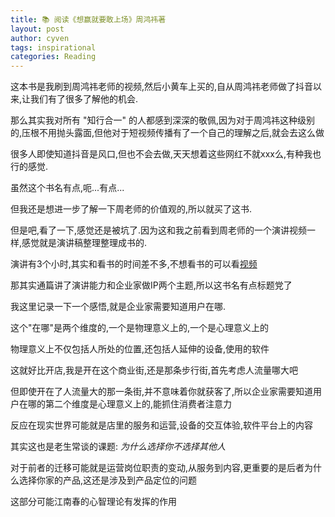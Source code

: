 ```yaml
---
title: 📚 阅读《想赢就要敢上场》周鸿祎著
layout: post
author: cyven
tags: inspirational
categories: Reading
---
```



这本书是我刷到周鸿祎老师的视频,然后小黄车上买的,自从周鸿祎老师做了抖音以来,让我们有了很多了解他的机会.

那么其实我对所有 "知行合一" 的人都感到深深的敬佩,因为对于周鸿祎这种级别的,压根不用抛头露面,但他对于短视频传播有了一个自己的理解之后,就会去这么做

很多人即使知道抖音是风口,但也不会去做,天天想着这些网红不就xxx么,有种我也行的感觉.

虽然这个书名有点,呃...有点...

但我还是想进一步了解一下周老师的价值观的,所以就买了这书.

但是吧,看了一下,感觉还是被坑了.因为这和我之前看到周老师的一个演讲视频一样,感觉就是演讲稿整理整理成书的.

演讲有3个小时,其实和看书的时间差不多,不想看书的可以看[视频](https://www.bilibili.com/video/BV1nw411E7hT/?share_source=copy_web&vd_source=9398239ffb2b6dcf37919edaba0db11a)

那其实通篇讲了演讲能力和企业家做IP两个主题,所以这书名有点标题党了

我这里记录一下一个感悟,就是企业家需要知道用户在哪.

这个"在哪"是两个维度的,一个是物理意义上的,一个是心理意义上的

物理意义上不仅包括人所处的位置,还包括人延伸的设备,使用的软件

这就好比开店,我是开在这个商业街,还是那条步行街,首先考虑人流量哪大吧

但即使开在了人流量大的那一条街,并不意味着你就获客了,所以企业家需要知道用户在哪的第二个维度是心理意义上的,能抓住消费者注意力

反应在现实世界可能就是店里的服务和运营,设备的交互体验,软件平台上的内容

其实这也是老生常谈的课题: *为什么选择你不选择其他人*

对于前者的迁移可能就是运营岗位职责的变动,从服务到内容,更重要的是后者为什么选择你家的产品,这还是涉及到产品定位的问题

这部分可能江南春的心智理论有发挥的作用
